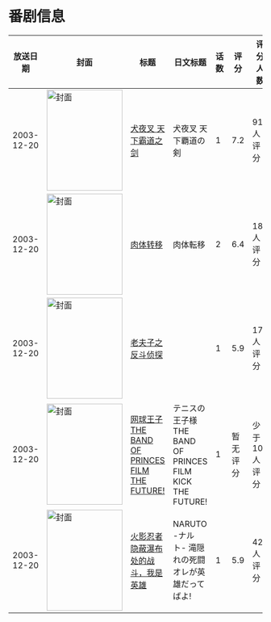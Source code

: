 # 番剧信息

|放送日期|封面|标题|日文标题|话数|评分|评分人数|
|---|---|---|---|---|---|---|
|2003-12-20|<img src="https://lain.bgm.tv/pic/cover/c/48/e4/18616_pk5Z5.jpg" alt="封面" style="width:150px;height:200px;object-fit:cover;">|[犬夜叉 天下霸道之剑](https://bangumi.tv/subject/18616)|犬夜叉 天下覇道の剣|1|7.2|910人评分|
|2003-12-20|<img src="https://bangumi.tv/img/no_icon_subject.png" alt="封面" style="width:150px;height:200px;object-fit:cover;">|[肉体转移](https://bangumi.tv/subject/62487)|肉体転移|2|6.4|185人评分|
|2003-12-20|<img src="https://lain.bgm.tv/pic/cover/c/50/2e/228530_G83EG.jpg" alt="封面" style="width:150px;height:200px;object-fit:cover;">|[老夫子之反斗侦探](https://bangumi.tv/subject/228530)||1|5.9|17人评分|
|2003-12-20|<img src="https://lain.bgm.tv/pic/cover/c/5e/8c/470666_tcNtC.jpg" alt="封面" style="width:150px;height:200px;object-fit:cover;">|[网球王子 THE BAND OF PRINCES FILM THE FUTURE!](https://bangumi.tv/subject/470666)|テニスの王子様 THE BAND OF PRINCES FILM KICK THE FUTURE!|1|暂无评分|少于10人评分|
|2003-12-20|<img src="https://lain.bgm.tv/pic/cover/c/29/18/234731_UKiJC.jpg" alt="封面" style="width:150px;height:200px;object-fit:cover;">|[火影忍者 隐蔽瀑布处的战斗，我是英雄](https://bangumi.tv/subject/234731)|NARUTO -ナルト- 滝隠れの死闘 オレが英雄だってばよ!|1|5.9|42人评分|

